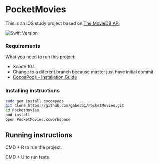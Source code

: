 # PocketMovies
This is an iOS study project based on [The MovieDB API](https://www.themoviedb.org/)

![Swift Version](https://img.shields.io/badge/swift-4.2-orange.svg?style=flat-square)

### Requirements

What you need to run this project:

* Xcode 10.1
* Change to a diferent branch because master just have initial commit
* [CocoaPods - Installation Guide](https://guides.cocoapods.org/using/getting-started.html)

### Installing instructions

```bash
sudo gem install cocoapods
git clone https://github.com/gabe351/PocketMovies.git
cd PocketMovies
pod install
open PocketMovies.xcworkspace
```

## Running instructions

CMD + R to run the project.

CMD + U to run tests.
